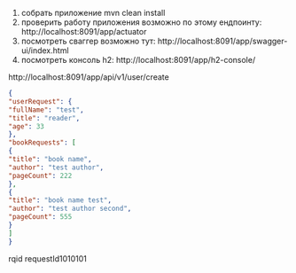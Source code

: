 1. собрать приложение mvn clean install
2. проверить работу приложения возможно по этому ендпоинту: http://localhost:8091/app/actuator
3. посмотреть сваггер возможно тут: http://localhost:8091/app/swagger-ui/index.html
4. посмотреть консоль h2: http://localhost:8091/app/h2-console/

http://localhost:8091/app/api/v1/user/create

```json
{
"userRequest": {
"fullName": "test",
"title": "reader",
"age": 33
},
"bookRequests": [
{
"title": "book name",
"author": "test author",
"pageCount": 222
},
{
"title": "book name test",
"author": "test author second",
"pageCount": 555
}
]
}
```

rqid requestId1010101
